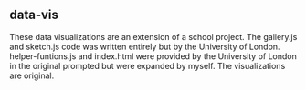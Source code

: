 ## data-vis
These data visualizations are an extension of a school project. The gallery.js and sketch.js code was written entirely but by the University of London. helper-funtions.js and index.html were provided by the University of London in the original prompted but were expanded by myself. The visualizations are original.